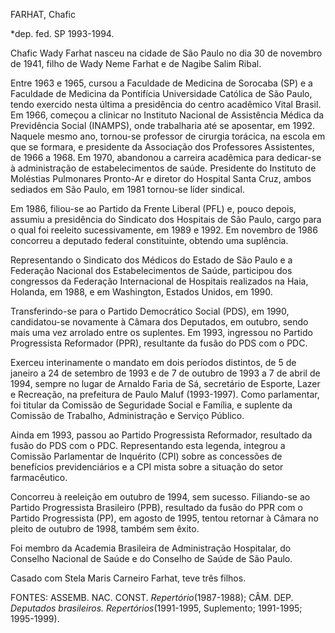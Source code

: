 FARHAT, Chafic

\*dep. fed. SP 1993-1994.

Chafic Wady Farhat nasceu na cidade de São Paulo no dia 30 de novembro
de 1941, filho de Wady Neme Farhat e de Nagibe Salim Ribal.

Entre 1963 e 1965, cursou a Faculdade de Medicina de Sorocaba (SP) e a
Faculdade de Medicina da Pontifícia Universidade Católica de São Paulo,
tendo exercido nesta última a presidência do centro acadêmico Vital
Brasil. Em 1966, começou a clinicar no Instituto Nacional de Assistência
Médica da Previdência Social (INAMPS), onde trabalharia até se
aposentar, em 1992. Naquele mesmo ano, tornou-se professor de cirurgia
torácica, na escola em que se formara, e presidente da Associação dos
Professores Assistentes, de 1966 a 1968. Em 1970, abandonou a carreira
acadêmica para dedicar-se à administração de estabelecimentos de saúde.
Presidente do Instituto de Moléstias Pulmonares Pronto-Ar e diretor do
Hospital Santa Cruz, ambos sediados em São Paulo, em 1981 tornou-se
líder sindical.

Em 1986, filiou-se ao Partido da Frente Liberal (PFL) e, pouco depois,
assumiu a presidência do Sindicato dos Hospitais de São Paulo, cargo
para o qual foi reeleito sucessivamente, em 1989 e 1992. Em novembro de
1986 concorreu a deputado federal constituinte, obtendo uma suplência.

Representando o Sindicato dos Médicos do Estado de São Paulo e a
Federação Nacional dos Estabelecimentos de Saúde, participou dos
congressos da Federação Internacional de Hospitais realizados na Haia,
Holanda, em 1988, e em Washington, Estados Unidos, em 1990.

Transferindo-se para o Partido Democrático Social (PDS), em 1990,
candidatou-se novamente à Câmara dos Deputados, em outubro, sendo mais
uma vez arrolado entre os suplentes. Em 1993, ingressou no Partido
Progressista Reformador (PPR), resultante da fusão do PDS com o PDC.

Exerceu interinamente o mandato em dois períodos distintos, de 5 de
janeiro a 24 de setembro de 1993 e de 7 de outubro de 1993 a 7 de abril
de 1994, sempre no lugar de Arnaldo Faria de Sá, secretário de Esporte,
Lazer e Recreação, na prefeitura de Paulo Maluf (1993-1997). Como
parlamentar, foi titular da Comissão de Seguridade Social e Família, e
suplente da Comissão de Trabalho, Administração e Serviço Público.

Ainda em 1993, passou ao Partido Progressista Reformador, resultado da
fusão do PDS com o PDC. Representando esta legenda, integrou a Comissão
Parlamentar de Inquérito (CPI) sobre as concessões de benefícios
previdenciários e a CPI mista sobre a situação do setor farmacêutico.

Concorreu à reeleição em outubro de 1994, sem sucesso. Filiando-se ao
Partido Progressista Brasileiro (PPB), resultado da fusão do PPR com o
Partido Progressista (PP), em agosto de 1995, tentou retornar à Câmara
no pleito de outubro de 1998, também sem êxito.

Foi membro da Academia Brasileira de Administração Hospitalar, do
Conselho Nacional de Saúde e do Conselho de Saúde de São Paulo.

Casado com Stela Maris Carneiro Farhat, teve três filhos.

FONTES: ASSEMB. NAC. CONST. *Repertório*(1987-1988); CÂM. DEP.
*Deputados brasileiros. Repertórios*(1991-1995, Suplemento; 1991-1995;
1995-1999).

 
